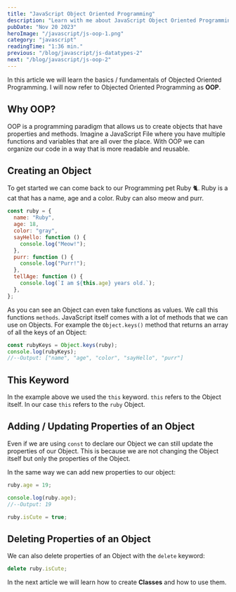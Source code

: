 ```yaml
---
title: "JavaScript Object Oriented Programming"
description: "Learn with me about JavaScript Object Oriented Programming and how to declare classes"
pubDate: "Nov 20 2023"
heroImage: "/javascript/js-oop-1.png"
category: "javascript"
readingTime: "1:36 min."
previous: "/blog/javascript/js-datatypes-2"
next: "/blog/javascript/js-oop-2"
---
```


In this article we will learn the basics / fundamentals of Objected Oriented Programming.
I will now refer to Objected Oriented Programming as **OOP**.

## Why OOP?

OOP is a programming paradigm that allows us to create objects that have properties and methods.
Imagine a JavaScript File where you have multiple functions and variables that are all over the place. With OOP we can organize our code in a way that is more readable and reusable.

## Creating an Object

To get started we can come back to our Programming pet Ruby 🐈.
Ruby is a cat that has a name, age and a color. Ruby can also meow and purr.

```javascript
const ruby = {
  name: "Ruby",
  age: 18,
  color: "gray",
  sayHello: function () {
    console.log("Meow!");
  },
  purr: function () {
    console.log("Purr!");
  },
  tellAge: function () {
    console.log(`I am ${this.age} years old.`);
  },
};
```

As you can see an Object can even take functions as values. We call this functions `methods`.
JavaScript itself comes with a lot of methods that we can use on Objects. For example the `Object.keys()` method that returns an array of all the keys of an Object:

```javascript
const rubyKeys = Object.keys(ruby);
console.log(rubyKeys);
//--Output: ["name", "age", "color", "sayHello", "purr"]
```

## This Keyword

In the example above we used the `this` keyword. `this` refers to the Object itself. In our case `this` refers to the `ruby` Object.

## Adding / Updating Properties of an Object

Even if we are using `const` to declare our Object we can still update the properties of our Object. This is because we are not changing the Object itself but only the properties of the Object.

In the same way we can add new properties to our object:

```javascript
ruby.age = 19;

console.log(ruby.age);
//--Output: 19

ruby.isCute = true;
```

## Deleting Properties of an Object

We can also delete properties of an Object with the `delete` keyword:

```javascript
delete ruby.isCute;
```

In the next article we will learn how to create **Classes** and how to use them.
